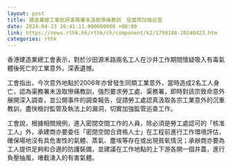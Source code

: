 ```yaml
---
layout: post
title: 建造業總工會批評渠務署未汲取慘痛教訓　促當局加強巡查
date: 2024-04-23 10:41:11.000000000 +08:00
link: https://news.rthk.hk/rthk/ch/component/k2/1750108-20240423.htm
categories: rthk
---
```


香港建造業總工會表示，對於沙田源禾路兩名工人在沙井工作期間懷疑吸入有毒氣體後死亡的工業意外，深表遺憾。

工會指出，今次意外地點於2006年亦曾發生同類工業意外，當時造成2名工人身亡，認為渠務署未汲取慘痛教訓，強烈要求勞工處、渠務署，即時對該宗致命意外展開深入調查，並公開事件的調查報告，促請勞工處認真汲取各宗工業意外的沉重教訓，盡快檢討監管及執法上的漏洞，切實加強監管巡查工作。

工會說，根據相關規例，進入密閉空間工作的人員，除必須是勞工處認可的「核准工人」外，承建商亦要委任「密閉空間合資格人士」在工程前進行工作環境評估，確保場地沒有具危害性的氣體、蒸氣、塵埃等存在或出現貧氧情況；承辦商亦要為工人提供足夠和合適的防護裝備，並建議在工作地點的上下游各開一個井蓋，進行負壓抽風，堵截湧入的有害氣體。
